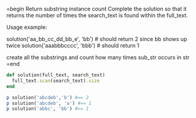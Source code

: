 =begin
Return substring instance count
Complete the solution so that it returns the number of times the search_text is found within the full_text.

Usage example:

solution('aa_bb_cc_dd_bb_e', 'bb') # should return 2 since bb shows up twice
solution('aaabbbcccc', 'bbb') # should return 1

create all the substrings and count how many times sub_str occurs in str
=end

```ruby
def solution(full_text, search_text)
  full_text.scan(search_text).size
end

p solution('abcdeb','b') #== 2
p solution('abcdeb', 'a') #== 1
p solution('abbc', 'bb') #== 1
```
